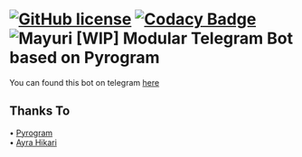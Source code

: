 [![GitHub license](https://img.shields.io/github/license/Mayuri-Chan/Mayuri)](https://github.com/Mayuri-Chan/Mayuri/blob/staging/LICENSE) 
[![Codacy Badge](https://app.codacy.com/project/badge/Grade/56221f5db8c045428d5aa52911ec5d36)](https://www.codacy.com/gh/Mayuri-Chan/Mayuri/dashboard?utm_source=github.com&amp;utm_medium=referral&amp;utm_content=Mayuri-Chan/Mayuri&amp;utm_campaign=Badge_Grade)  
![Mayuri](https://static.wikia.nocookie.net/date-a-live/images/7/77/1chara_mayuri.png/revision/latest)
\[WIP\] Modular Telegram Bot based on Pyrogram 
==============
You can found this bot on telegram [here](https://t.me/Mayuri17Bot)  
  
## Thanks To

• [Pyrogram](https://github.com/pyrogram)  
• [Ayra Hikari](https://github.com/AyraHikari)  